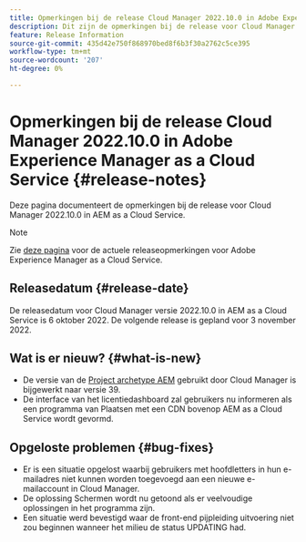 ```yaml
---
title: Opmerkingen bij de release Cloud Manager 2022.10.0 in Adobe Experience Manager as a Cloud Service
description: Dit zijn de opmerkingen bij de release voor Cloud Manager 2022.10.0 in AEM as a Cloud Service.
feature: Release Information
source-git-commit: 435d42e750f868970bed8f6b3f30a2762c5ce395
workflow-type: tm+mt
source-wordcount: '207'
ht-degree: 0%

---
```



# Opmerkingen bij de release Cloud Manager 2022.10.0 in Adobe Experience Manager as a Cloud Service {#release-notes}

Deze pagina documenteert de opmerkingen bij de release voor Cloud Manager 2022.10.0 in AEM as a Cloud Service.

>[!NOTE]
>
>Zie [deze pagina](/help/release-notes/release-notes-cloud/release-notes-current.md) voor de actuele releaseopmerkingen voor Adobe Experience Manager as a Cloud Service.

## Releasedatum {#release-date}

De releasedatum voor Cloud Manager versie 2022.10.0 in AEM as a Cloud Service is 6 oktober 2022. De volgende release is gepland voor 3 november 2022.

## Wat is er nieuw? {#what-is-new}

* De versie van de [Project archetype AEM](https://experienceleague.adobe.com/docs/experience-manager-core-components/using/developing/archetype/overview.html) gebruikt door Cloud Manager is bijgewerkt naar versie 39.
* De interface van het licentiedashboard zal gebruikers nu informeren als een programma van Plaatsen met een CDN bovenop AEM as a Cloud Service wordt gevormd.

## Opgeloste problemen {#bug-fixes}

* Er is een situatie opgelost waarbij gebruikers met hoofdletters in hun e-mailadres niet kunnen worden toegevoegd aan een nieuwe e-mailaccount in Cloud Manager.
* De oplossing Schermen wordt nu getoond als er veelvoudige oplossingen in het programma zijn.
* Een situatie werd bevestigd waar de front-end pijpleiding uitvoering niet zou beginnen wanneer het milieu de status UPDATING had.
